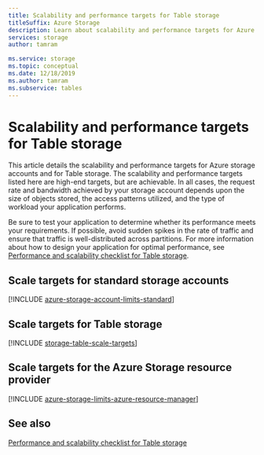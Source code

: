 ```yaml
---
title: Scalability and performance targets for Table storage
titleSuffix: Azure Storage
description: Learn about scalability and performance targets for Azure storage accounts and for Table storage.
services: storage
author: tamram

ms.service: storage
ms.topic: conceptual
ms.date: 12/18/2019
ms.author: tamram
ms.subservice: tables
---
```


# Scalability and performance targets for Table storage

This article details the scalability and performance targets for Azure storage accounts and for Table storage. The scalability and performance targets listed here are high-end targets, but are achievable. In all cases, the request rate and bandwidth achieved by your storage account depends upon the size of objects stored, the access patterns utilized, and the type of workload your application performs.

Be sure to test your application to determine whether its performance meets your requirements. If possible, avoid sudden spikes in the rate of traffic and ensure that traffic is well-distributed across partitions. For more information about how to design your application for optimal performance, see [Performance and scalability checklist for Table storage](storage-performance-checklist.md).

## Scale targets for standard storage accounts

[!INCLUDE [azure-storage-account-limits-standard](../../../includes/azure-storage-account-limits-standard.md)]

## Scale targets for Table storage

[!INCLUDE [storage-table-scale-targets](../../../includes/storage-tables-scale-targets.md)]

## Scale targets for the Azure Storage resource provider

[!INCLUDE [azure-storage-limits-azure-resource-manager](../../../includes/azure-storage-limits-azure-resource-manager.md)]

## See also

[Performance and scalability checklist for Table storage](storage-performance-checklist.md)
